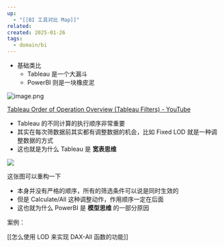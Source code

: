 ```yaml
---
up:
  - "[[BI 工具对比 Map]]"
related: 
created: 2025-01-26
tags:
  - domain/bi
---
```




- 基础类比
	- Tableau 是一个大漏斗
	- PowerBI 则是一块橡皮泥


![image.png](https://s1.vika.cn/space/2025/01/26/8f721c779a4946139b3405e9da084ea1)

[Tableau Order of Operation Overview (Tableau Filters) - YouTube](https://www.youtube.com/watch?v=ehQpTa127tU)

- Tableau 的不同计算的执行顺序非常重要
- 其实在每次筛数据前其实都有调整数据的机会，比如 Fixed LOD 就是一种调整数据的方式
- 这也就是为什么 Tableau 是 **宽表思维**


![](https://s1.vika.cn/space/2024/12/07/2bda09692fc44d1b923724ad3a005846)

这张图可以重构一下

- 本身并没有严格的顺序，所有的筛选条件可以说是同时生效的
- 但是 Calculate/All 这种调整动作，作用顺序一定在后面
- 这也就为什么 PowerBI 是 **模型思维** 的一部分原因



案例：

[[怎么使用 LOD 来实现 DAX-All 函数的功能]]